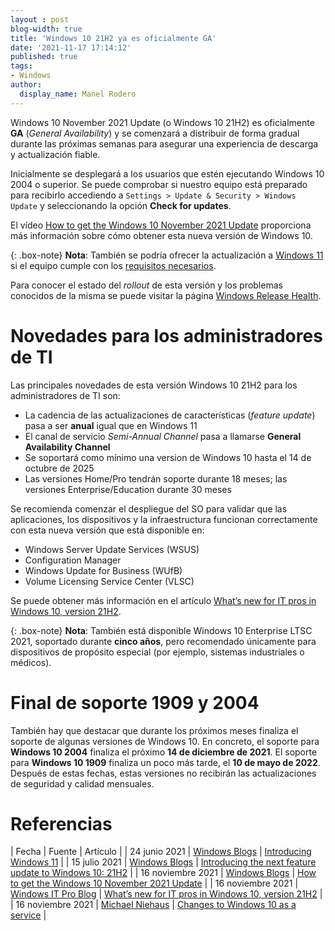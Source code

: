 ```yaml
---
layout : post
blog-width: true
title: 'Windows 10 21H2 ya es oficialmente GA'
date: '2021-11-17 17:14:12'
published: true
tags:
- Windows
author:
  display_name: Manel Rodero
---
```


Windows 10 November 2021 Update (o Windows 10 21H2) es oficialmente **GA** (_General Availability_) y se comenzará a distribuir de forma gradual durante las próximas semanas para asegurar una experiencia de descarga y actualización fiable.

Inicialmente se desplegará a los usuarios que estén ejecutando Windows 10 2004 o superior. Se puede comprobar si nuestro equipo está preparado para recibirlo accediendo a `Settings > Update & Security > Windows Update` y seleccionando la opción **Check for updates**.

El vídeo [How to get the Windows 10 November 2021 Update](https://www.youtube.com/watch?v=8B5qthCMv0A) proporciona más información sobre cómo obtener esta nueva versión de Windows 10.

{: .box-note}
**Nota**: También se podría ofrecer la actualización a [Windows 11](https://blogs.windows.com/windowsexperience/2021/06/24/introducing-windows-11/) si el equipo cumple con los [requisitos necesarios](https://docs.microsoft.com/en-us/windows/whats-new/windows-11-requirements).

Para conocer el estado del _rollout_ de esta versión y los problemas conocidos de la misma se puede visitar la página [Windows Release Health](https://docs.microsoft.com/en-us/windows/release-health/).

# Novedades para los administradores de TI

Las principales novedades de esta versión Windows 10 21H2 para los administradores de TI son:

* La cadencia de las actualizaciones de características (_feature update_) pasa a ser **anual** igual que en Windows 11
* El canal de servicio  _Semi-Annual Channel_ pasa a llamarse **General Availability Channel**
* Se soportará como mínimo una version de Windows 10 hasta el 14 de octubre de 2025
* Las versiones Home/Pro tendrán soporte durante 18 meses; las versiones Enterprise/Education durante 30 meses

Se recomienda comenzar el despliegue del SO para validar que las aplicaciones, los dispositivos y la infraestructura funcionan correctamente con esta nueva versión que está disponible en:

* Windows Server Update Services (WSUS)
* Configuration Manager
* Windows Update for Business (WUfB)
* Volume Licensing Service Center (VLSC)

Se puede obtener más información en el artículo [What’s new for IT pros in Windows 10, version 21H2](https://techcommunity.microsoft.com/t5/windows-it-pro-blog/what-s-new-for-it-pros-in-windows-10-version-21h2/ba-p/2971409).

{: .box-note}
**Nota**: También está disponible Windows 10 Enterprise LTSC 2021, soportado durante **cinco años**, pero recomendado únicamente para dispositivos de propósito especial (por ejemplo, sistemas industriales o médicos).

# Final de soporte 1909 y 2004

También hay que destacar que durante los próximos meses finaliza el soporte de algunas versiones de Windows 10. En concreto, el soporte para **Windows 10 2004** finaliza el próximo **14 de diciembre de 2021**. El soporte para **Windows 10 1909** finaliza un poco más tarde, el **10 de mayo de 2022**. Después de estas fechas, estas versiones no recibirán las actualizaciones de seguridad y calidad mensuales.

# Referencias

| Fecha | Fuente | Artículo |
| 24 junio 2021 | [Windows Blogs](https://blogs.windows.com/windowsexperience/) | [Introducing Windows 11](https://blogs.windows.com/windowsexperience/2021/06/24/introducing-windows-11/) |
| 15 julio 2021 | [Windows Blogs](https://blogs.windows.com/windowsexperience/) | [Introducing the next feature update to Windows 10: 21H2](https://blogs.windows.com/windowsexperience/2021/07/15/introducing-the-next-feature-update-to-windows-10-21h2/) |
| 16 noviembre 2021 | [Windows Blogs](https://blogs.windows.com/windowsexperience/) | [How to get the Windows 10 November 2021 Update](https://blogs.windows.com/windowsexperience/2021/11/16/how-to-get-the-windows-10-november-2021-update/) |
| 16 noviembre 2021 | [Windows IT Pro Blog](https://techcommunity.microsoft.com/t5/windows-it-pro-blog/bg-p/Windows10Blog) | [What’s new for IT pros in Windows 10, version 21H2](https://techcommunity.microsoft.com/t5/windows-it-pro-blog/what-s-new-for-it-pros-in-windows-10-version-21h2/ba-p/2971409) |
| 16 noviembre 2021 | [Michael Niehaus](https://oofhours.com/) | [Changes to Windows 10 as a service](https://oofhours.com/2021/11/16/changes-to-windows-10-as-a-service/) |

